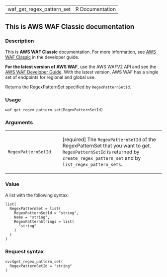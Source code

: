 <table style="width: 100%;">
<tbody>
<tr class="odd">
<td>waf_get_regex_pattern_set</td>
<td style="text-align: right;">R Documentation</td>
</tr>
</tbody>
</table>

## This is AWS WAF Classic documentation

### Description

This is **AWS WAF Classic** documentation. For more information, see
[AWS WAF
Classic](https://docs.aws.amazon.com/waf/latest/developerguide/classic-waf-chapter.html)
in the developer guide.

**For the latest version of AWS WAF**, use the AWS WAFV2 API and see the
[AWS WAF Developer
Guide](https://docs.aws.amazon.com/waf/latest/developerguide/waf-chapter.html).
With the latest version, AWS WAF has a single set of endpoints for
regional and global use.

Returns the RegexPatternSet specified by `RegexPatternSetId`.

### Usage

    waf_get_regex_pattern_set(RegexPatternSetId)

### Arguments

<table>
<colgroup>
<col style="width: 35%" />
<col style="width: 65%" />
</colgroup>
<tbody>
<tr class="odd">
<td><code
id="waf_get_regex_pattern_set_:_RegexPatternSetId">RegexPatternSetId</code></td>
<td><p>[required] The <code>RegexPatternSetId</code> of the
RegexPatternSet that you want to get. <code>RegexPatternSetId</code> is
returned by <code>create_regex_pattern_set</code> and by
<code>list_regex_pattern_sets</code>.</p></td>
</tr>
</tbody>
</table>

### Value

A list with the following syntax:

    list(
      RegexPatternSet = list(
        RegexPatternSetId = "string",
        Name = "string",
        RegexPatternStrings = list(
          "string"
        )
      )
    )

### Request syntax

    svc$get_regex_pattern_set(
      RegexPatternSetId = "string"
    )
